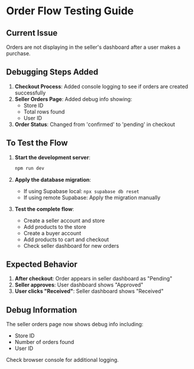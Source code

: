 # Order Flow Testing Guide

## Current Issue
Orders are not displaying in the seller's dashboard after a user makes a purchase.

## Debugging Steps Added

1. **Checkout Process**: Added console logging to see if orders are created successfully
2. **Seller Orders Page**: Added debug info showing:
   - Store ID
   - Total rows found
   - User ID
3. **Order Status**: Changed from 'confirmed' to 'pending' in checkout

## To Test the Flow

1. **Start the development server**:
   ```bash
   npm run dev
   ```

2. **Apply the database migration**:
   - If using Supabase local: `npx supabase db reset`
   - If using remote Supabase: Apply the migration manually

3. **Test the complete flow**:
   - Create a seller account and store
   - Add products to the store
   - Create a buyer account
   - Add products to cart and checkout
   - Check seller dashboard for new orders

## Expected Behavior

1. **After checkout**: Order appears in seller dashboard as "Pending"
2. **Seller approves**: User dashboard shows "Approved" 
3. **User clicks "Received"**: Seller dashboard shows "Received"

## Debug Information

The seller orders page now shows debug info including:
- Store ID
- Number of orders found
- User ID

Check browser console for additional logging.
